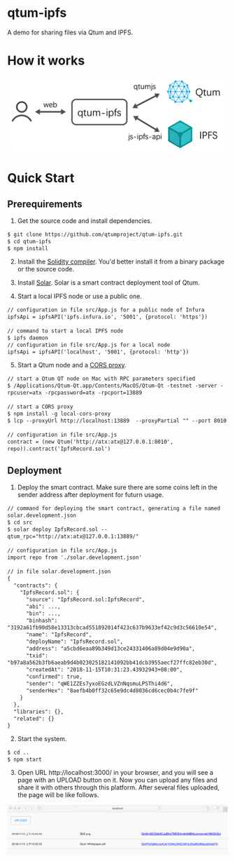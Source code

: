 # qtum-ipfs
A demo for sharing files via Qtum and IPFS.

# How it works
![image](doc/image/1.png)

# Quick Start
## Prerequirements
1. Get the source code and install dependencies.
```
$ git clone https://github.com/qtumproject/qtum-ipfs.git
$ cd qtum-ipfs
$ npm install
```

2. Install the [Solidity compiler](https://solidity.readthedocs.io/en/latest/installing-solidity.html#building-from-source). You'd better install it from a binary package or the source code.
3. Install [Solar](https://github.com/qtumproject/solar). Solar is a smart contract deployment tool of Qtum.

4. Start a local IPFS node or use a public one.
```
// configuration in file src/App.js for a public node of Infura
ipfsApi = ipfsAPI('ipfs.infura.io', '5001', {protocol: 'https'})

// command to start a local IPFS node
$ ipfs daemon
// configuration in file src/App.js for a local node
ipfsApi = ipfsAPI('localhost', '5001', {protocol: 'http'})
```

5. Start a Qtum node and a [CORS proxy](https://github.com/bitcoin/bitcoin/pull/12040).
```
// start a Qtum QT node on Mac with RPC parameters specified
$ /Applications/Qtum-Qt.app/Contents/MacOS/Qtum-Qt -testnet -server -rpcuser=atx -rpcpassword=atx -rpcport=13889

// start a CORS proxy
$ npm install -g local-cors-proxy
$ lcp --proxyUrl http://localhost:13889  --proxyPartial "" --port 8010

// configuration in file src/App.js
contract = (new Qtum('http://atx:atx@127.0.0.1:8010', repo)).contract('IpfsRecord.sol')
```

## Deployment
1. Deploy the smart contract. Make sure there are some coins left in the sender address after deployment for futurn usage.
```
// command for deploying the smart contract, generating a file named solar.development.json
$ cd src
$ solar deploy IpfsRecord.sol --qtum_rpc="http://atx:atx@127.0.0.1:13889/"

// configuration in file src/App.js
import repo from './solar.development.json'

// in file solar.development.json
{
  "contracts": {
    "IpfsRecord.sol": {
      "source": "IpfsRecord.sol:IpfsRecord",
      "abi": ...,
      "bin": ...,
      "binhash": "3192a61fb90d58e13313cbcad551892014f423c637b9633ef42c9d3c56610e54",
      "name": "IpfsRecord",
      "deployName": "IpfsRecord.sol",
      "address": "a5cbd6eaa89b349d13ce24331406a89d04e9d90a",
      "txid": "b97a8a562b3fb6aeab9d4b023025182141092bb41dcb3955aecf27ffc82eb30d",
      "createdAt": "2018-11-15T10:31:23.43932943+08:00",
      "confirmed": true,
      "sender": "qWE1ZZEs7yxoEGzdLVZnNqsmuLPSThi4d6",
      "senderHex": "8aefb4b0ff32c65e9dc4d8036cd6cec0b4c7fe9f"
    }
  },
  "libraries": {},
  "related": {}
}
```

2. Start the system.
```
$ cd ..
$ npm start
```

3. Open URL http://localhost:3000/ in your browser, and you will see a page with an UPLOAD button on it. Now you can upload any files and share it with others through this platform. After several files uploaded, the page will be like follows.

![image](doc/image/2.png)
